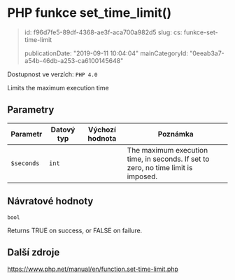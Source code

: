 PHP funkce set_time_limit()
===========================

> id: f96d7fe5-89df-4368-ae3f-aca700a982d5
> slug:
> 	cs: funkce-set-time-limit
>
> publicationDate: "2019-09-11 10:04:04"
> mainCategoryId: "0eeab3a7-a54b-46db-a253-ca6100145648"

Dostupnost ve verzích: `PHP 4.0`

Limits the maximum execution time


Parametry
--------------

| Parametr | Datový typ | Výchozí hodnota | Poznámka |
|-----|-----|-----|-----|
| `$seconds` | `int` |  | The maximum execution time, in seconds. If set to zero, no time limit is imposed. |


Návratové hodnoty
----------------

`bool`

Returns TRUE on success, or FALSE on failure.

Další zdroje
------------

https://www.php.net/manual/en/function.set-time-limit.php
